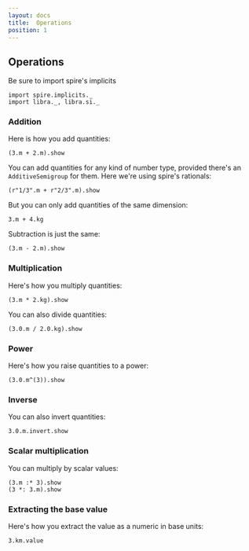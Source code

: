 ```yaml
---
layout: docs
title:  Operations
position: 1
---
```


## Operations

Be sure to import spire's implicits

```tut
import spire.implicits._
import libra._, libra.si._
```

### Addition

Here is how you add quantities:

```tut:book
(3.m + 2.m).show
```

You can add quantities for any kind of number type, provided there's an `AdditiveSemigroup` for them.
Here we're using spire's rationals:

```tut:book
(r"1/3".m + r"2/3".m).show
```

But you can only add quantities of the same dimension:

```tut:nofail:book
3.m + 4.kg
```

Subtraction is just the same:

```tut:book
(3.m - 2.m).show
```

### Multiplication
Here's how you multiply quantities:

```tut:book
(3.m * 2.kg).show
```
You can also divide quantities:

```tut:book
(3.0.m / 2.0.kg).show
```

### Power
Here's how you raise quantities to a power:

```tut:book
(3.0.m^(3)).show
```

### Inverse
You can also invert quantities:

```tut:book
3.0.m.invert.show
```

### Scalar multiplication
You can multiply by scalar values:

```tut:book
(3.m :* 3).show
(3 *: 3.m).show
```

### Extracting the base value
Here's how you extract the value as a numeric in base units:

```tut:book
3.km.value
```
